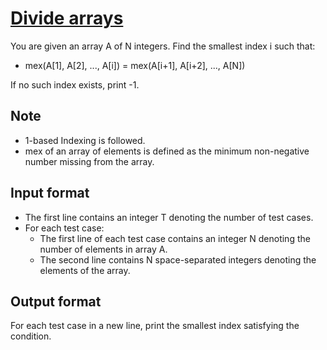 # [Divide arrays][link]

You are given an array A of N integers. Find the smallest index i such that:

- mex(A[1], A[2], ..., A[i]) = mex(A[i+1], A[i+2], ..., A[N])

If no such index exists, print -1.

## Note

- 1-based Indexing is followed.
- mex of an array of elements is defined as the minimum non-negative number missing from the array.

## Input format

- The first line contains an integer T denoting the number of test cases.
- For each test case:
  - The first line of each test case contains an integer N denoting the number of elements in array A.
  - The second line contains N space-separated integers denoting the elements of the array.

## Output format

For each test case in a new line, print the smallest index satisfying the condition.

[link]: https://www.hackerearth.com/practice/algorithms/greedy/basics-of-greedy-algorithms/practice-problems/algorithm/divide-array-3-10ef1aae/

